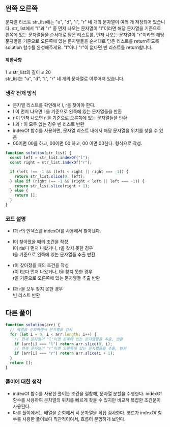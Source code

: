 ## 왼쪽 오른쪽

문자열 리스트 str_list에는 "u", "d", "l", "r" 네 개의 문자열이 여러 개 저장되어 있습니다. str_list에서 "l"과 "r" 중 먼저 나오는 문자열이 "l"이라면 해당 문자열을 기준으로 왼쪽에 있는 문자열들을 순서대로 담은 리스트를, 먼저 나오는 문자열이 "r"이라면 해당 문자열을 기준으로 오른쪽에 있는 문자열들을 순서대로 담은 리스트를 return하도록 solution 함수를 완성해주세요. "l"이나 "r"이 없다면 빈 리스트를 return합니다.

<h4>제한사항</h4>
1 ≤ str_list의 길이 ≤ 20<br>
str_list는 "u", "d", "l", "r" 네 개의 문자열로 이루어져 있습니다.

### 생각 전개 방식

- 문자열 리스트를 확인해서 l, r을 찾아야 한다.
- l 이 먼저 나오면 l 을 기준으로 왼쪽에 있는 문자열들을 반환
- r 이 먼저 나오면 r 을 기준으로 오른쪽에 있는 문자열들을 반환
- l 과 r 이 모두 없는 경우 빈 리스트 반환
- indexOf 함수를 사용하면, 문자열 리스트 내에서 해당 문자열을 위치를 찾을 수 있음
- 00이면 00을 하고, 00이면 00 하고, 00 이면 00한다. 형식으로 작성.

```js
function solution(str_list) {
  const left = str_list.indexOf("l");
  const right = str_list.indexOf("r");

  if (left !== -1 && (left < right || right === -1)) {
    return str_list.slice(0, left);
  } else if (right !== -1 && (right < left || left === -1)) {
    return str_list.slice(right + 1);
  } else {
    return [];
  }
}
```

### 코드 설명

- l과 r의 인덱스를 indexOf를 사용해서 찾아낸다.<br>

- l이 찾아졌을 때의 조건을 작성<br>
  l이 r보다 먼저 나왔거나, r을 찾지 못한 경우<br>
  l을 기준으로 왼쪽에 있는 문자열들 추출 반환<br>

- r이 찾아졌을 때의 조건을 작성<br>
  r이 l보다 먼저 나왔거나, l을 찾지 못한 경우<br>
  r을 기준으로 오른쪽에 있는 문자열들 추출 반환<br>

- l과 r을 모두 찾지 못한 경우<br>
  빈 리스트 반환

## 다른 풀이

```js
function solution(arr) {
  // 배열을 순회하면서 문자열을 검사
  for (let i = 0; i < arr.length; i++) {
    // 현재 문자열이 "l"이면 왼쪽에 있는 문자열들을 추출, 반환
    if (arr[i] === "l") return arr.slice(0, i);
    // 현재 문자열이 "r"이면 오른쪽에 있는 문자열들을 추출, 반환
    if (arr[i] === "r") return arr.slice(i + 1);
  }
  return [];
}
```

### 풀이에 대한 생각

- indexOf 함수를 사용한 풀이는 조건을 결합해, 문자열 분할을 수행한다. indexOf 함수를 사용하여 문자열의 위치를 빠르게 찾을 수 있지만 비교적 복잡한 조건문이 사용된다.
- 다른 풀이에서는 배열을 순회해서 각 문자열을 직접 검사한다. 코드가 indexOf 함수를 사용한 풀이보다 직관적이여서, 흐름이 분명하게 보인다.
